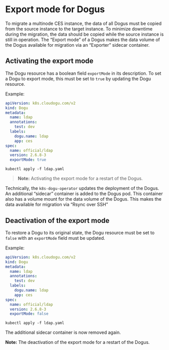 # Export mode for Dogus

To migrate a multinode CES instance, the data of all Dogus must be copied from the source instance to the target instance.
To minimize downtime during the migration, the data should be copied while the source instance is still in operation.
The “Export mode” of a Dogus makes the data volume of the Dogus available for migration via an “Exporter” sidecar container.

## Activating the export mode

The Dogu resource has a boolean field `exportMode` in its description.
To set a Dogu to export mode, this must be set to `true` by updating the Dogu resource.

Example:
```yaml
apiVersion: k8s.cloudogu.com/v2
kind: Dogu
metadata:
  name: ldap
  annotations:
    test: dev
  labels:
    dogu.name: ldap
    app: ces
spec:
  name: official/ldap
  version: 2.6.8-3
  exportMode: true
```

`kubectl apply -f ldap.yaml`

> **Note:** Activating the export mode for a restart of the Dogus.

Technically, the `k8s-dogu-operator` updates the deployment of the Dogus.
An additional “sidecar” container is added to the Dogus pod.
This container also has a volume mount for the data volume of the Dogus.
This makes the data available for migration via “Rsync over SSH”

## Deactivation of the export mode

To restore a Dogu to its original state, the Dogu resource must be set to `false` with an
`exportMode` field must be updated.

Example:
```yaml
apiVersion: k8s.cloudogu.com/v2
kind: Dogu
metadata:
  name: ldap
  annotations:
    test: dev
  labels:
    dogu.name: ldap
    app: ces
spec:
  name: official/ldap
  version: 2.6.8-3
  exportMode: false
```

`kubectl apply -f ldap.yaml`

The additional sidecar container is now removed again.

**Note:** The deactivation of the export mode for a restart of the Dogus.

